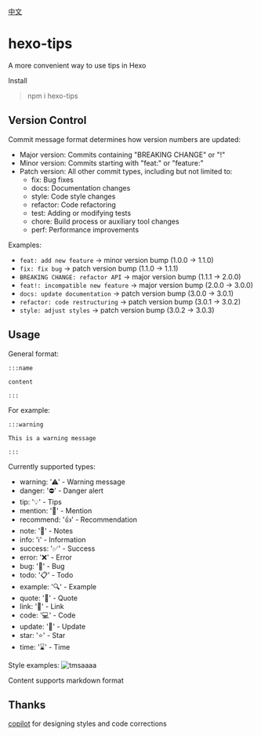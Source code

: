 [中文](README.md)
# hexo-tips
A more convenient way to use tips in Hexo

Install

>npm i hexo-tips

## Version Control
Commit message format determines how version numbers are updated:
- Major version: Commits containing "BREAKING CHANGE" or "!"
- Minor version: Commits starting with "feat:" or "feature:"
- Patch version: All other commit types, including but not limited to:
  - fix: Bug fixes
  - docs: Documentation changes
  - style: Code style changes
  - refactor: Code refactoring
  - test: Adding or modifying tests
  - chore: Build process or auxiliary tool changes
  - perf: Performance improvements

Examples:
- `feat: add new feature` -> minor version bump (1.0.0 → 1.1.0)
- `fix: fix bug` -> patch version bump (1.1.0 → 1.1.1)
- `BREAKING CHANGE: refactor API` -> major version bump (1.1.1 → 2.0.0)
- `feat!: incompatible new feature` -> major version bump (2.0.0 → 3.0.0)
- `docs: update documentation` -> patch version bump (3.0.0 → 3.0.1)
- `refactor: code restructuring` -> patch version bump (3.0.1 → 3.0.2)
- `style: adjust styles` -> patch version bump (3.0.2 → 3.0.3)

## Usage

General format:

```
:::name

content

:::
```

For example:
```
:::warning
 
This is a warning message

:::
```

Currently supported types:
+ warning: '⚠' - Warning message
+ danger: '⛔' - Danger alert
+ tip: '💡' - Tips
+ mention: '💬' - Mention
+ recommend: '👍' - Recommendation
+ note: '📝' - Notes
+ info: 'ℹ️' - Information
+ success: '✅' - Success
+ error: '❌' - Error
+ bug: '🐛' - Bug
+ todo: '📋' - Todo
+ example: '🔍' - Example
+ quote: '💭' - Quote
+ link: '🔗' - Link
+ code: '💻' - Code
+ update: '🔄' - Update
+ star: '⭐' - Star
+ time: '⌛' - Time

Style examples:
<img src="https://i.ibb.co/64gGqT6/tmsaaaa.webp" alt="tmsaaaa" border="0">

Content supports markdown format

## Thanks

[copilot](https://github.com/features/copilot) for designing styles and code corrections
